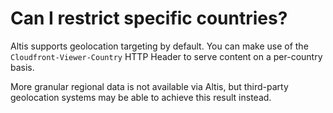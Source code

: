 # Can I restrict specific countries? 

Altis supports geolocation targeting by default. You can make use of the `Cloudfront-Viewer-Country` HTTP Header to serve content on a per-country basis.

More granular regional data is not available via Altis, but  third-party geolocation systems may be able to achieve this result instead.
